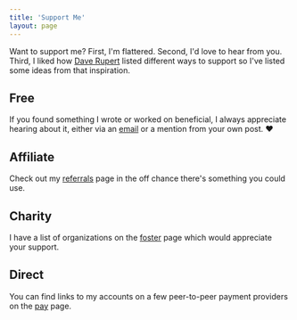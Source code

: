 ```yaml
---
title: 'Support Me'
layout: page
---
```


Want to support me?
First, I'm flattered.
Second, I'd love to hear from you.
Third, I liked how [Dave Rupert](https://daverupert.com/support) listed different ways to support so I've listed some ideas from that inspiration.

## Free

If you found something I wrote or worked on beneficial, I always appreciate hearing about it, either via an [email](mailto:anthony@ciccarello.me) or a mention from your own post. ❤️

## Affiliate

Check out my [referrals](/referrals/) page in the off chance there's something you could use.

## Charity

I have a list of organizations on the [foster](/foster/#organizations-accepting-donations) page which would appreciate your support.

## Direct

You can find links to my accounts on a few peer-to-peer payment providers on the [pay](/pay/) page.
